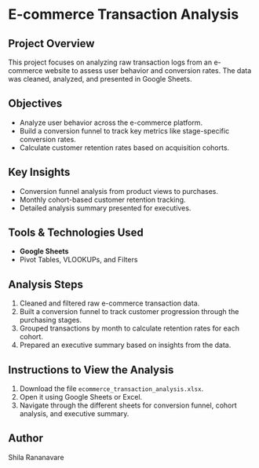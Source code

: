 # E-commerce Transaction Analysis

## Project Overview
This project focuses on analyzing raw transaction logs from an e-commerce website to assess user behavior and conversion rates. The data was cleaned, analyzed, and presented in Google Sheets.

## Objectives
- Analyze user behavior across the e-commerce platform.
- Build a conversion funnel to track key metrics like stage-specific conversion rates.
- Calculate customer retention rates based on acquisition cohorts.

## Key Insights
- Conversion funnel analysis from product views to purchases.
- Monthly cohort-based customer retention tracking.
- Detailed analysis summary presented for executives.

## Tools & Technologies Used
- **Google Sheets**
- Pivot Tables, VLOOKUPs, and Filters

## Analysis Steps
1. Cleaned and filtered raw e-commerce transaction data.
2. Built a conversion funnel to track customer progression through the purchasing stages.
3. Grouped transactions by month to calculate retention rates for each cohort.
4. Prepared an executive summary based on insights from the data.

## Instructions to View the Analysis
1. Download the file `ecommerce_transaction_analysis.xlsx`.
2. Open it using Google Sheets or Excel.
3. Navigate through the different sheets for conversion funnel, cohort analysis, and executive summary.

## Author
Shila Rananavare
